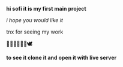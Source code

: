 __hi sofi it is my first main project__

_i hope you would like it_

tnx for seeing my work

__🚀🙏😊💖🌟🥰🕊️__

__to see it clone it and open it with live server__
